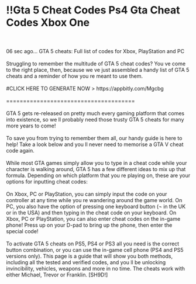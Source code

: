 # !!Gta 5 Cheat Codes Ps4 Gta Cheat Codes Xbox One
<br>
<br>06 sec ago... GTA 5 cheats: Full list of codes for Xbox, PlayStation and PC
<br>
<br>Struggling to remember the multitude of GTA 5 cheat codes? You ve come to the right place, then, because we ve just assembled a handy list of GTA 5 cheats and a reminder of how you re meant to use them.
<br>
<br>#CLICK HERE TO GENERATE NOW > https://appbitly.com/Mgcbg

<br>
<br>======================================
<br>
<br>GTA 5 gets re-released on pretty much every gaming platform that comes into existence, so we ll probably need those trusty GTA 5 cheats for many more years to come!
<br>
<br>To save you from trying to remember them all, our handy guide is here to help! Take a look below and you ll never need to memorise a GTA V cheat code again.
<br>
<br>While most GTA games simply allow you to type in a cheat code while your character is walking around, GTA 5 has a few different ideas to mix up that formula. Depending on which platform that you re playing on, these are your options for inputting cheat codes:
<br>
<br>On Xbox, PC or PlayStation, you can simply input the code on your controller at any time while you re wandering around the game world. On PC, you also have the option of pressing one keyboard button (¬ in the UK or in the USA) and then typing in the cheat code on your keyboard. On Xbox, PC or PlayStation, you can also enter cheat codes on the in-game phone! Press up on your D-pad to bring up the phone, then enter the special code!
<br>
<br>To activate GTA 5 cheats on PS5, PS4 or PS3 all you need is the correct button combination, or you can use the in-game cell phone (PS4 and PS5 versions only). This page is a guide that will show you both methods, including all the tested and verified codes, and you ll be unlocking invincibility, vehicles, weapons and more in no time. The cheats work with either Michael, Trevor or Franklin. [SH9D!]
<br>
<br>
